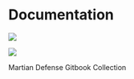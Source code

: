 # Documentation

![](https://www.gitbook.com/cdn-cgi/image/width=40,dpr=2,height=40,fit=contain,format=auto/https%3A%2F%2F102010885-files.gitbook.io%2F\~%2Ffiles%2Fv0%2Fb%2Fgitbook-x-prod.appspot.com%2Fo%2Fcollections%2F0LJVvW1RIdHa5DvHBZ9Z%2Ficon%2FQZSToobduA6ku3EetA7o%2FMartian%20logo%202022.png%3Falt%3Dmedia%26token%3D1e4dfe0c-14c2-4768-8a89-40ba120e70e6)

![](https://www.gitbook.com/cdn-cgi/image/width=24,dpr=2,height=24,fit=contain,format=auto/https%3A%2F%2F102010885-files.gitbook.io%2F\~%2Ffiles%2Fv0%2Fb%2Fgitbook-x-prod.appspot.com%2Fo%2Fcollections%2F0LJVvW1RIdHa5DvHBZ9Z%2Ficon%2FQZSToobduA6ku3EetA7o%2FMartian%20logo%202022.png%3Falt%3Dmedia%26token%3D1e4dfe0c-14c2-4768-8a89-40ba120e70e6)

Martian Defense Gitbook Collection
